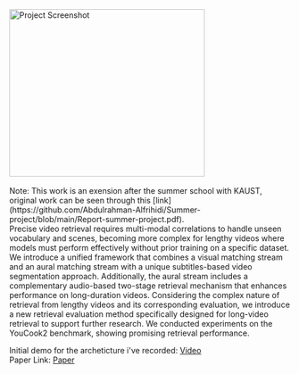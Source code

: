 <img width="350" height="300" alt="Project Screenshot" src="https://github.com/user-attachments/assets/472ce654-81c1-41e6-b420-e7c81b9d5587" />
<br>
<br>
Note: This work is an exension after the summer school with KAUST, original work can be seen through this [link](https://github.com/Abdulrahman-Alfrihidi/Summer-project/blob/main/Report-summer-project.pdf). 
<br>
Precise video retrieval requires multi-modal correlations to handle unseen vocabulary and scenes, becoming more complex for lengthy videos where models must perform effectively without prior training on a specific dataset. We introduce a unified framework that combines a visual matching stream and an aural matching stream with a unique subtitles-based video segmentation approach. Additionally, the aural stream includes a complementary audio-based two-stage retrieval mechanism that enhances performance on long-duration videos. Considering the complex nature of retrieval from lengthy videos and its corresponding evaluation, we introduce a new retrieval evaluation method specifically designed for long-video retrieval to support further research. We conducted experiments on the YouCook2 benchmark, showing promising retrieval performance.


Initial demo for the archeticture i've recorded: [Video](https://www.youtube.com/watch?v=MPHTWzl813M) <br>
Paper Link: [Paper](https://arxiv.org/abs/2504.04572)
